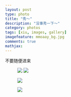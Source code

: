 ```yaml
---
layout: post
type: photo
title: "秀～"
description: "没事秀一下～"
category: photos
tags: [xiu, images, gallery]
imagefeature: mmoaay_bg.jpg
comments: true
mathjax: 
---
```


不要随便进来

<figure class="half">
	<a href="{{ site.url }}/images/xiu/xiannvbaobao.png"><img src="{{ site.url }}/images/xiu/xiannvbaobao.png"></a>
	<a href="{{ site.url }}/images/xiu/4161013.png"><img src="{{ site.url }}/images/xiu/4161013.png"></a>
</figure>
<figure>
	<a href="{{ site.url }}/images/xiu/6e7252921c78cbb.jpg"><img src="{{ site.url }}/images/xiu/6e7252921c78cbb.jpg"></a>
</figure>
<figure>
	<a href="{{ site.url }}/images/xiu/37fb9d43bda87f7d.jpg"><img src="{{ site.url }}/images/xiu/37fb9d43bda87f7d.jpg"></a>
</figure>
